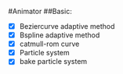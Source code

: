 #Animator
##Basic:

- [x] Beziercurve adaptive method
- [x] Bspline adaptive method
- [x] catmull-rom curve
- [x] Particle system
- [x] bake particle system